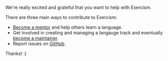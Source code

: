 We're really excited and grateful that you want to help with Exercism.

There are three main ways to contribute to Exercism:
- [Become a mentor](http://mentoring.exercism.io/) and help others learn a language.
- Get involved in creating and managing a langauge track and eventually [become a maintainer](/become-a-maintainer).
- Report issues on [GitHub](https://github.com/exercism/exercism.io/issues).

Thanks! :)
